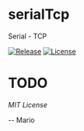 # serialTcp

Serial - TCP

[![Release](https://img.shields.io/github/release/Mokolea/serialTcp.svg)](https://github.com/Mokolea/serialTcp/releases)
[![License](https://img.shields.io/github/license/Mokolea/serialTcp.svg)](LICENSE)

# TODO



*MIT License*

-- Mario

